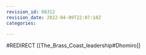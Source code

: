 ```yaml
---
revision_id: 88312
revision_date: 2022-04-09T22:07:18Z
categories:

---
```


#REDIRECT [[The_Brass_Coast_leadership#Dhomiro]]